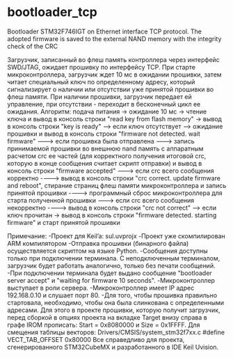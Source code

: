 # bootloader_tcp
Bootloader STM32F746IGT on Ethernet interface TCP protocol. The adopted firmware is saved to the external NAND memory with the integrity check of the CRC

Загрузчик, записанный во флеш память контроллера через интерфейс SWD/JTAG, ожидает прошивку по интерфейсу TCP. При старте микроконтроллера, загрузчик ждет 10 мс в ожидании прошивки, затем читает специальный ключ по определенному адресу, который сигнализирует о наличии или отсутствии уже принятой прошивки во флеш памяти. При наличии прошивки, загрузчик передает ей управление, при отсутствии - переходит в бесконечный цикл ее ожидания.
Алгоритм: 
подача питания 
-> ожидание 10 мс 
-> чтение ключа и вывод в консоль строки "read key from flash memory" 
-> вывод в консоль строки "key is ready" 
	--> если ключ отсутствует 
	--> ожидание прошивки и вывод в консоль строки "firmware not detected. wait firmware"
		---> если прошивка была отправлена 
		---> запись принимаемой прошивки во внешнюю nand память с аппаратным 			расчетом crc ее частей (для корректного получения итоговой crc, которую в конце 			сообщения считает скрипт отправки) и вывод в консоль строки "firmware accepted" 
		---> если crc всего сообщения корректно 
			----> вывод в консоль строки "crc correct. update firmware and reboot", 				стирание страниц флеш памяти микроконтроллера и запись принятой 				прошивки 
			----> программный сброс микроконтроллера для старта полученной 				прошивки 
		---> если crc всего сообщения некорректно ----> вывод в консоль строки "crc not 			correct"
	--> если ключ прочитан -> вывод в консоль строки "firmware detected. starting firmware" и 	старт принятой прошивки

Примечание:
-Проект для Keil’a: sul.uvprojx
-Проект уже скомпилирован ARM компилятором
-Отправка прошивки (бинарного файла) осуществляется скриптом на языке Python.
-Сообщения доступны только при подключении терминала. С неподключенным терминалом, загрузчик будет работать аналогично, только без печати сообщений.
-При подключении терминала будет выдано сообщение "bootloader server accept" и "waiting for firmware 10 seconds".
-Микроконтроллер выступает в роли сервера.
-Микроконтроллер имеет IP адрес 192.168.0.10 и слушает порт 80.
-Для того, чтобы прошивка правильно стартовала, необходимо, чтобы она была слинкована с определенными адресами. Для этого в проекте прошивки, которую получит загрузчик, перед сборкой в опциях проекта на вкладке Target внизу справа в графе IROM прописать: Start = 0x8080000 и Size = 0x1FFFF. 
Для смещения таблицы векторов: Drivers/CMSIS/system_stm32f7xx.c 
								#define VECT_TAB_OFFSET  0x80000
Все справедливо для проекта, сгенерированного STM32CubeMX и разработанного в IDE Keil Uvision.
